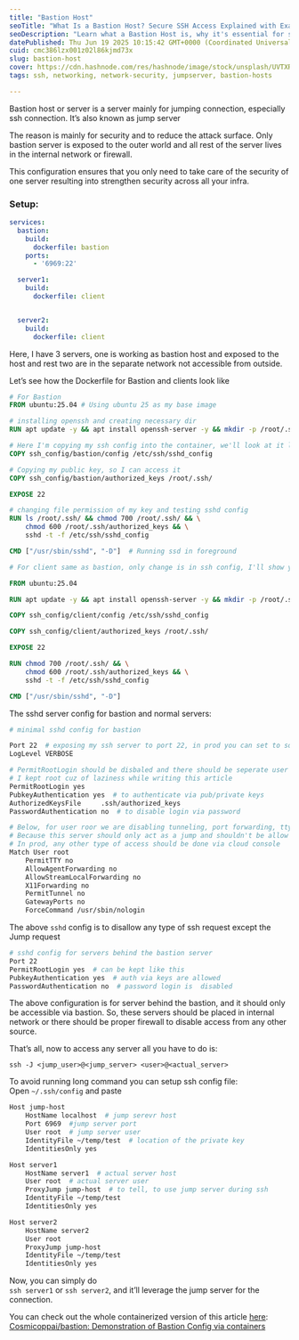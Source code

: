 ```yaml
---
title: "Bastion Host"
seoTitle: "What Is a Bastion Host? Secure SSH Access Explained with Examples"
seoDescription: "Learn what a Bastion Host is, why it's essential for securing SSH access to private servers, and how to configure one using ProxyJump. Includes practical ex"
datePublished: Thu Jun 19 2025 10:15:42 GMT+0000 (Coordinated Universal Time)
cuid: cmc386lzx001z02l86kjmd73x
slug: bastion-host
cover: https://cdn.hashnode.com/res/hashnode/image/stock/unsplash/UVTXR-4wUY0/upload/76f210fc861c43febd6622fd150bacaf.jpeg
tags: ssh, networking, network-security, jumpserver, bastion-hosts

---
```


Bastion host or server is a server mainly for jumping connection, especially ssh connection. It’s also known as jump server

The reason is mainly for security and to reduce the attack surface. Only bastion server is exposed to the outer world and all rest of the server lives in the internal network or firewall.

This configuration ensures that you only need to take care of the security of one server resulting into strengthen security across all your infra.

### Setup:

```yaml
services:
  bastion:
    build:
      dockerfile: bastion
    ports:
      - '6969:22'

  server1:
    build:
      dockerfile: client


  server2:
    build:
      dockerfile: client
```

Here, I have 3 servers, one is working as bastion host and exposed to the host and rest two are in the separate network not accessible from outside.

Let’s see how the Dockerfile for Bastion and clients look like

```dockerfile
# For Bastion
FROM ubuntu:25.04 # Using ubuntu 25 as my base image

# installing openssh and creating necessary dir
RUN apt update -y && apt install openssh-server -y && mkdir -p /root/.ssh/

# Here I'm copying my ssh config into the container, we'll look at it later
COPY ssh_config/bastion/config /etc/ssh/sshd_config

# Copying my public key, so I can access it
COPY ssh_config/bastion/authorized_keys /root/.ssh/

EXPOSE 22

# changing file permission of my key and testing sshd config 
RUN ls /root/.ssh/ && chmod 700 /root/.ssh/ && \
    chmod 600 /root/.ssh/authorized_keys && \
    sshd -t -f /etc/ssh/sshd_config

CMD ["/usr/sbin/sshd", "-D"]  # Running ssd in foreground
```

```dockerfile
# For client same as bastion, only change is in ssh config, I'll show you that in the next step

FROM ubuntu:25.04

RUN apt update -y && apt install openssh-server -y && mkdir -p /root/.ssh/

COPY ssh_config/client/config /etc/ssh/sshd_config

COPY ssh_config/client/authorized_keys /root/.ssh/

EXPOSE 22

RUN chmod 700 /root/.ssh/ && \
    chmod 600 /root/.ssh/authorized_keys && \
    sshd -t -f /etc/ssh/sshd_config

CMD ["/usr/sbin/sshd", "-D"]
```

The sshd server config for bastion and normal servers:

```bash
# minimal sshd config for bastion

Port 22  # exposing my ssh server to port 22, in prod you can set to some diff port to trick basic bots
LogLevel VERBOSE

# PermitRootLogin should be disbaled and there should be seperate user for jump,
# I kept root cuz of laziness while writing this article
PermitRootLogin yes
PubkeyAuthentication yes  # to authenticate via pub/private keys
AuthorizedKeysFile     .ssh/authorized_keys
PasswordAuthentication no  # to disable login via password

# Below, for user roor we are disabling tunneling, port forwarding, tty session
# Because this server should only act as a jump and shouldn't be allow to access for any other purpose.
# In prod, any other type of access should be done via cloud console
Match User root  
    PermitTTY no
    AllowAgentForwarding no
    AllowStreamLocalForwarding no
    X11Forwarding no
    PermitTunnel no
    GatewayPorts no
    ForceCommand /usr/sbin/nologin
```

The above `sshd` config is to disallow any type of ssh request except the Jump request

```bash
# sshd config for servers behind the bastion server
Port 22
PermitRootLogin yes  # can be kept like this
PubkeyAuthentication yes  # auth via keys are allowed
PasswordAuthentication no  # password login is  disabled
```

The above configuration is for server behind the bastion, and it should only be accessible via bastion. So, these servers should be placed in internal network or there should be proper firewall to disable access from any other source.

That’s all, now to access any server all you have to do is:

`ssh -J <jump_user>@<jump_server> <user>@<actual_server>`  

To avoid running long command you can setup ssh config file:  
Open `~/.ssh/config` and paste

```bash
Host jump-host
    HostName localhost  # jump serevr host
    Port 6969  #jump server port
    User root  # jump server user
    IdentityFile ~/temp/test  # location of the private key
    IdentitiesOnly yes

Host server1
    HostName server1  # actual server host
    User root  # actual server user
    ProxyJump jump-host  # to tell, to use jump server during ssh
    IdentityFile ~/temp/test
    IdentitiesOnly yes

Host server2
    HostName server2
    User root
    ProxyJump jump-host
    IdentityFile ~/temp/test
    IdentitiesOnly yes
```

Now, you can simply do  
`ssh server1` or `ssh server2`, and it’ll leverage the jump server for the connection.

You can check out the whole containerized version of this article [here](https://github.com/Cosmicoppai/bastion):  
[Cosmicoppai/bastion: Demonstration of Bastion Config via containers](https://github.com/Cosmicoppai/bastion)